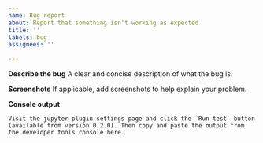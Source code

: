 ```yaml
---
name: Bug report
about: Report that something isn't working as expected
title: ''
labels: bug
assignees: ''

---
```


**Describe the bug**
A clear and concise description of what the bug is.

**Screenshots**
If applicable, add screenshots to help explain your problem.

**Console output**
```
Visit the jupyter plugin settings page and click the `Run test` button (available from version 0.2.0). Then copy and paste the output from the developer tools console here.
```

